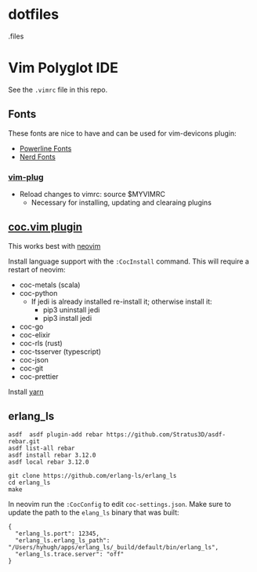 # dotfiles
.files

# Vim Polyglot IDE

See the `.vimrc` file in this repo.

## Fonts

These fonts are nice to have and can be used for vim-devicons plugin:
- [Powerline Fonts](https://github.com/powerline/fonts)
- [Nerd Fonts](https://github.com/ryanoasis/nerd-fonts)

 
### [vim-plug](https://github.com/junegunn/vim-plug) 

- Reload changes to vimrc: source $MYVIMRC
  - Necessary for installing, updating and clearaing plugins


## [coc.vim plugin](https://github.com/neoclide/coc.nvim)

This works best with [neovim](https://github.com/neovim/neovim/wiki/Installing-Neovim)

Install language support with the `:CocInstall` command. This will require a restart of neovim:
- coc-metals (scala) 
- coc-python 
  - If jedi is already installed re-install it; otherwise install it:
    - pip3 uninstall jedi 
    - pip3 install jedi 
- coc-go 
- coc-elixir 
- coc-rls (rust)
- coc-tsserver (typescript) 
- coc-json 
- coc-git 
- coc-prettier

Install [yarn](https://yarnpkg.com/en/docs/install)

## erlang_ls

```
asdf  asdf plugin-add rebar https://github.com/Stratus3D/asdf-rebar.git
asdf list-all rebar
asdf install rebar 3.12.0
asdf local rebar 3.12.0

git clone https://github.com/erlang-ls/erlang_ls
cd erlang_ls
make
```

In neovim run the `:CocConfig` to edit `coc-settings.json`. Make sure to update the path to the `elang_ls` binary that was built:
```
{
  "erlang_ls.port": 12345,
  "erlang_ls.erlang_ls_path": "/Users/hyhugh/apps/erlang_ls/_build/default/bin/erlang_ls",
  "erlang_ls.trace.server": "off"
}
```

